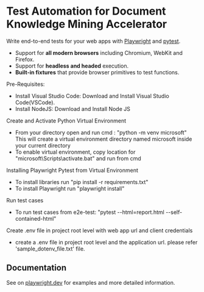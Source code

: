 # Test Automation for Document Knowledge Mining Accelerator

Write end-to-end tests for your web apps with [Playwright](https://github.com/microsoft/playwright-python) and [pytest](https://docs.pytest.org/en/stable/).

- Support for **all modern browsers** including Chromium, WebKit and Firefox.
- Support for **headless and headed** execution.
- **Built-in fixtures** that provide browser primitives to test functions.

Pre-Requisites:  

- Install Visual Studio Code: Download and Install Visual Studio Code(VSCode).
- Install NodeJS: Download and Install Node JS

Create and Activate Python Virtual Environment

- From your directory open and run cmd : "python -m venv microsoft"
This will create a virtual environment directory named microsoft inside your current directory
- To enable virtual environment, copy location for "microsoft\Scripts\activate.bat" and run from cmd

Installing Playwright Pytest from Virtual Environment

- To install libraries run "pip install -r requirements.txt"
- To install Playwright run "playwright install"

Run test cases

- To run test cases from e2e-test: "pytest --html=report.html --self-contained-html"

Create .env file in project root level with web app url and client credentials

- create a .env file in project root level and the application url. please refer 'sample_dotenv_file.txt' file.

## Documentation

See on [playwright.dev](https://playwright.dev/python/docs/test-runners) for examples and more detailed information.
